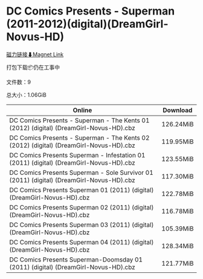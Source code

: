# DC Comics Presents - Superman (2011-2012)(digital)(DreamGirl-Novus-HD)

[磁力链接⬇Magnet Link](magnet:?xt=urn:btih:614aa28a2cc7b63231cb2eccb542722773d774e3&dn=DC%20Comics%20Presents%20-%20Superman%20%282011-2012%29%28digital%29%28DreamGirl-Novus-HD%29)

打包下载📦仍在工事中

文件数：9

总大小：1.06GiB

Online | Download
--- | ---
DC Comics Presents - Superman - The Kents 01 (2012) (digital) (DreamGirl-Novus-HD).cbz | 126.24MiB
DC Comics Presents - Superman - The Kents 02 (2012) (digital) (DreamGirl-Novus-HD).cbz | 119.95MiB
DC Comics Presents Superman - Infestation 01 (2011) (digital) (DreamGirl-Novus-HD).cbz | 123.55MiB
DC Comics Presents Superman - Sole Survivor 01 (2011) (digital) (DreamGirl-Novus-HD).cbz | 117.30MiB
DC Comics Presents Superman 01 (2011) (digital) (DreamGirl-Novus-HD).cbz | 122.78MiB
DC Comics Presents Superman 02 (2011) (digital) (DreamGirl-Novus-HD).cbz | 116.78MiB
DC Comics Presents Superman 03 (2011) (digital) (DreamGirl-Novus-HD).cbz | 105.39MiB
DC Comics Presents Superman 04 (2011) (digital) (DreamGirl-Novus-HD).cbz | 128.34MiB
DC Comics Presents Superman-Doomsday 01 (2011) (digital) (DreamGirl-Novus-HD).cbz | 121.77MiB